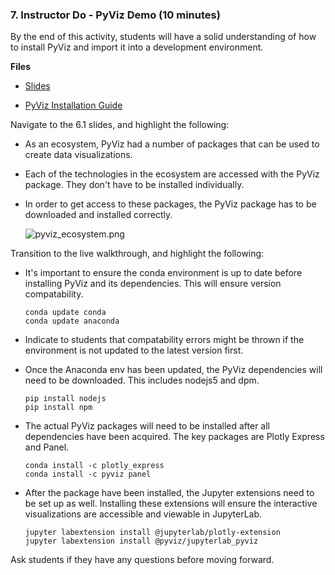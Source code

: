 ### 7. Instructor Do - PyViz Demo (10 minutes)

By the end of this activity, students will have a solid understanding of how to install PyViz and import it into a development environment.

**Files**

* [Slides]()

* [PyViz Installation Guide]()

Navigate to the 6.1 slides, and highlight the following:

* As an ecosystem, PyViz had a number of packages that can be used to create data visualizations.

* Each of the technologies in the ecosystem are accessed with the PyViz package. They don't have to be installed individually.

* In order to get access to these packages, the PyViz package has to be downloaded and installed correctly.

  ![pyviz_ecosystem.png](Images/pyviz_ecosystem.png)

Transition to the live walkthrough, and highlight the following:

* It's important to ensure the conda environment is up to date before installing PyViz and its dependencies. This will ensure version compatability.

  ```shell
  conda update conda
  conda update anaconda
  ```

* Indicate to students that compatability errors might be thrown if the environment is not updated to the latest version first.

* Once the Anaconda env has been updated, the PyViz dependencies will need to be downloaded. This includes nodejs5 and dpm.

  ```shell
  pip install nodejs
  pip install npm
  ```

* The actual PyViz packages will need to be installed after all dependencies have been acquired. The key packages are Plotly Express and Panel.

  ```shell
  conda install -c plotly_express
  conda install -c pyviz panel
  ```

* After the package have been installed, the Jupyter extensions need to be set up as well. Installing these extensions will ensure the interactive visualizations are accessible and viewable in JupyterLab.

  ```shell
  jupyter labextension install @jupyterlab/plotly-extension
  jupyter labextension install @pyviz/jupyterlab_pyviz
  ```

Ask students if they have any questions before moving forward.
